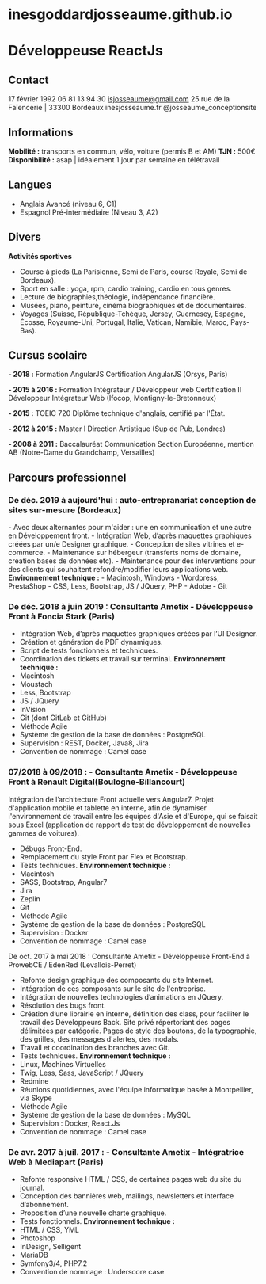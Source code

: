 # inesgoddardjosseaume.github.io

<h1>Développeuse ReactJs</h1>

<h2>Contact</h2>

17 février 1992
06 81 13 94 30
isjosseaume@gmail.com
25 rue de la Faïencerie | 33300 Bordeaux
inesjosseaume.fr
@josseaume_conceptionsite


<h2>Informations</h2>

<b>Mobilité :</b> transports en commun, vélo, voiture (permis B et AM)
<b>TJN :</b> 500€
<b>Disponibilité :</b> asap | idéalement 1 jour par semaine en télétravail


<h2>Langues</h2>

- Anglais Avancé (niveau 6, C1)
- Espagnol Pré-intermédiaire (Niveau 3, A2)
  

<h2>Divers</h2>

<b>Activités sportives</b>
- Course à pieds (La Parisienne, Semi de Paris, course Royale, Semi de Bordeaux).
- Sport en salle : yoga, rpm, cardio training, cardio en tous genres.
- Lecture de biographies,théologie, indépendance financière.
- Musées, piano, peinture, cinéma biographiques et de documentaires.
- Voyages (Suisse, République-Tchèque, Jersey, Guernesey, Espagne, Écosse, Royaume-Uni, Portugal, Italie, Vatican, Namibie, Maroc, Pays-Bas).

<h2>Cursus scolaire</h2>

<b>- 2018 :</b> Formation AngularJS
Certification AngularJS (Orsys, Paris)

<b>- 2015 à 2016 :</b> Formation Intégrateur / Développeur web
Certification II Développeur Intégrateur Web (Ifocop, Montigny-le-Bretonneux)

<b>- 2015 :</b> TOEIC 720
Diplôme technique d'anglais, certifié par l'État.

<b>- 2012 à 2015 :</b> Master I Direction Artistique
(Sup de Pub, Londres)

<b>- 2008 à 2011 :</b> Baccalauréat Communication
Section Européenne, mention AB (Notre-Dame du Grandchamp, Versailles)


<h2>Parcours professionnel</h2>

<h3>De déc. 2019 à aujourd'hui : auto-entrepranariat conception de sites sur-mesure (Bordeaux)</h3>
- Avec deux alternantes pour m'aider : une en communication et une autre en  Développement front.
- Intégration Web, d’après maquettes graphiques créées par un/e Designer graphique.
- Conception de sites vitrines et e-commerce.
- Maintenance sur hébergeur (transferts noms de domaine, création bases de données etc).
- Maintenance pour des interventions pour des clients qui souhaitent refondre/modifier leurs applications web.
<b>Environnement technique :</b>
- Macintosh, Windows
- Wordpress, PrestaShop
- CSS, Less, Bootstrap, JS / JQuery, PHP
- Adobe
- Git

<h3>De déc. 2018 à juin 2019 : Consultante Ametix - Développeuse Front à Foncia Stark (Paris)</h3>

- Intégration Web, d’après maquettes graphiques créées par l’UI Designer.
- Création et génération de PDF dynamiques.
- Script de tests fonctionnels et techniques.
- Coordination des tickets et travail sur terminal.
<b>Environnement technique :</b>
- Macintosh
- Moustach
- Less, Bootstrap
- JS / JQuery
- InVision
- Git (dont GitLab et GitHub)
- Méthode Agile
- Système de gestion de la base de données : PostgreSQL
- Supervision : REST, Docker, Java8, Jira
- Convention de nommage : Camel case
  
<h3>07/2018 à 09/2018 : - Consultante Ametix - Développeuse Front à Renault Digital(Boulogne-Billancourt)</h3>

Intégration de l’architecture Front actuelle vers Angular7. Projet d'application mobile et tablette en interne, afin de dynamiser l'environnement de travail entre les équipes d'Asie et d'Europe, qui se faisait sous Excel (application de rapport de test de développement de nouvelles gammes de voitures).
- Débugs Front-End.
- Remplacement du style Front par Flex et Bootstrap.
- Tests techniques.
<b>Environnement technique :</b>
- Macintosh
- SASS, Bootstrap, Angular7
- Jira
- Zeplin
- Git
- Méthode Agile
- Système de gestion de la base de données : PostgreSQL
- Supervision : Docker
- Convention de nommage : Camel case

</h3>De oct. 2017 à mai 2018 : Consultante Ametix - Développeuse Front-End à ProwebCE / EdenRed (Levallois-Perret)</h3>

- Refonte design graphique des composants du site Internet.
- Intégration de ces composants sur le site de l'entreprise.
- Intégration de nouvelles technologies d’animations en JQuery.
- Résolution des bugs front.
- Création d’une librairie en interne, définition des class, pour faciliter le travail des Développeurs Back. Site privé répertoriant des pages délimitées par catégorie. Pages de style des boutons, de la typographie, des grilles, des messages d'alertes, des modals.
- Travail et coordination des branches avec Git.
- Tests techniques.
<b>Environnement technique :</b>
- Linux, Machines Virtuelles
- Twig, Less, Sass, JavaScript / JQuery
- Redmine
- Réunions quotidiennes, avec l'équipe informatique basée à Montpellier, via Skype
- Méthode Agile
- Système de gestion de la base de données : MySQL
- Supervision : Docker, React.Js
- Convention de nommage : Camel case

<h3>De avr. 2017 à juil. 2017 : - Consultante Ametix - Intégratrice Web à Mediapart (Paris)</h3>

- Refonte responsive HTML / CSS, de certaines pages web du site du journal.
- Conception des bannières web, mailings, newsletters et interface d’abonnement.
- Proposition d’une nouvelle charte graphique.
- Tests fonctionnels.
<b>Environnement technique :</b>
- HTML / CSS, YML
- Photoshop
- InDesign, Selligent
- MariaDB
- Symfony3/4, PHP7.2
- Convention de nommage : Underscore case
